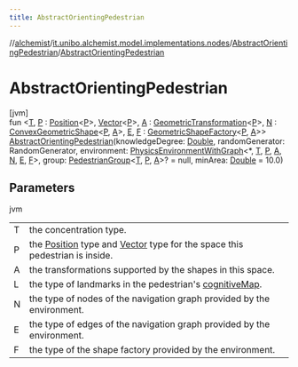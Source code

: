 ```yaml
---
title: AbstractOrientingPedestrian
---
```

//[alchemist](../../../index.html)/[it.unibo.alchemist.model.implementations.nodes](../index.html)/[AbstractOrientingPedestrian](index.html)/[AbstractOrientingPedestrian](-abstract-orienting-pedestrian.html)



# AbstractOrientingPedestrian



[jvm]\
fun <[T](index.html), [P](index.html) : [Position](../../it.unibo.alchemist.model.interfaces/-position/index.html)<[P](index.html)>, [Vector](../../it.unibo.alchemist.model.interfaces.geometry/-vector/index.html)<[P](index.html)>, [A](index.html) : [GeometricTransformation](../../it.unibo.alchemist.model.interfaces.geometry/-geometric-transformation/index.html)<[P](index.html)>, [N](index.html) : [ConvexGeometricShape](../../it.unibo.alchemist.model.interfaces.geometry/-convex-geometric-shape/index.html)<[P](index.html), [A](index.html)>, [E](index.html), [F](index.html) : [GeometricShapeFactory](../../it.unibo.alchemist.model.interfaces.geometry/-geometric-shape-factory/index.html)<[P](index.html), [A](index.html)>> [AbstractOrientingPedestrian](-abstract-orienting-pedestrian.html)(knowledgeDegree: [Double](https://kotlinlang.org/api/latest/jvm/stdlib/kotlin/-double/index.html), randomGenerator: RandomGenerator, environment: [PhysicsEnvironmentWithGraph](../../it.unibo.alchemist.model.interfaces.environments/-physics-environment-with-graph/index.html)<*, [T](index.html), [P](index.html), [A](index.html), [N](index.html), [E](index.html), [F](index.html)>, group: [PedestrianGroup](../../it.unibo.alchemist.model.interfaces/-pedestrian-group/index.html)<[T](index.html), [P](index.html), [A](index.html)>? = null, minArea: [Double](https://kotlinlang.org/api/latest/jvm/stdlib/kotlin/-double/index.html) = 10.0)



## Parameters


jvm

| | |
|---|---|
| T | the concentration type. |
| P | the [Position](../../it.unibo.alchemist.model.interfaces/-position/index.html) type and [Vector](../../it.unibo.alchemist.model.interfaces.geometry/-vector/index.html) type for the space this pedestrian is inside. |
| A | the transformations supported by the shapes in this space. |
| L | the type of landmarks in the pedestrian's [cognitiveMap](cognitive-map.html). |
| N | the type of nodes of the navigation graph provided by the environment. |
| E | the type of edges of the navigation graph provided by the environment. |
| F | the type of the shape factory provided by the environment. |




